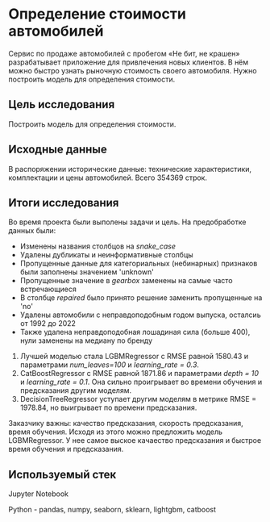 # Определение стоимости автомобилей

Сервис по продаже автомобилей с пробегом «Не бит, не крашен» разрабатывает приложение для привлечения новых клиентов. В нём можно быстро узнать рыночную стоимость своего автомобиля. Нужно построить модель для определения стоимости.

## Цель исследования

Построить модель для определения стоимости.

## Исходные данные

В распоряжении исторические данные: технические характеристики, комплектации и цены автомобилей. Всего 354369 строк.

## Итоги исследования

Во время проекта были выполены задачи и цель. На предобработке данных были:
- Изменены названия столбцов на *snake_case*
- Удалены дубликаты и неинформативные столбцы
- Пропущенные данные для категориальных (небинарных) признаков были заполнены значением 'unknown'
- Пропущенные значение в *gearbox* заменены на самые часто встречающиеся
- В столбце *repaired* было принято решение заменить пропущенные на 'no'
- Удалены автомобили с неправдоподобным годом выпуска, осталсиь от 1992 до 2022
- Также удалена неправдоподобная лошадиная сила (больше 400), нули заменены на медиану по бренду


1. Лучшей моделью стала LGBMRegressor с RMSE равной 1580.43 и параметрами *num_leaves=100* и *learning_rate = 0.3*.
2. CatBoostRegressor с RMSE равной 1871.86 и параметрами *depth = 10* и *learning_rate = 0.1*. Она сильно проигрывает во времени обучения и предсказания другим моделям.
3. DecisionTreeRegressor уступает другим моделям в метрике RMSE = 1978.84, но выигрывает по времени предсказания.

Заказчику важны: качество предсказания, скорость предсказания, время обучения. Исходя из этого можно предложить модель LGBMRegressor. У нее самое выское качаество предсказания и быстрое время обучения и предсказания.

## Используемый стек

Jupyter Notebook

Python - pandas, numpy, seaborn, sklearn, lightgbm, catboost
